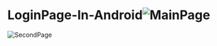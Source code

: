 # LoginPage-In-Android![MainPage](https://user-images.githubusercontent.com/64737567/223242875-70e75a63-bcb1-4084-8617-9886854e6dc8.png)
![SecondPage](https://user-images.githubusercontent.com/64737567/223243397-db194861-2613-449c-9842-9f8cc8290b2c.png)
